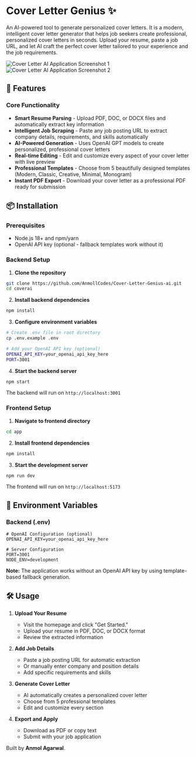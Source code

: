 # Cover Letter Genius ✨

An AI-powered tool to generate personalized cover letters. It is a modern, intelligent cover letter generator that helps job seekers create professional, personalized cover letters in seconds. Upload your resume, paste a job URL, and let AI craft the perfect cover letter tailored to your experience and the job requirements.

![Cover Letter AI Application Screenshot 1](https://i.postimg.cc/Yq0y31Jd/image.png)
![Cover Letter AI Application Screenshot 2](https://i.postimg.cc/sfv8rkcV/image.png)

## 🌟 Features

### Core Functionality
- **Smart Resume Parsing** - Upload PDF, DOC, or DOCX files and automatically extract key information
- **Intelligent Job Scraping** - Paste any job posting URL to extract company details, requirements, and skills automatically
- **AI-Powered Generation** - Uses OpenAI GPT models to create personalized, professional cover letters
- **Real-time Editing** - Edit and customize every aspect of your cover letter with live preview
- **Professional Templates** - Choose from 5 beautifully designed templates (Modern, Classic, Creative, Minimal, Monogram)
- **Instant PDF Export** - Download your cover letter as a professional PDF ready for submission

## 📦 Installation

### Prerequisites
- Node.js 18+ and npm/yarn
- OpenAI API key (optional - fallback templates work without it)

### Backend Setup

1. **Clone the repository**
```bash
git clone https://github.com/AnmollCodes/Cover-Letter-Genius-ai.git
cd coverai
```

2. **Install backend dependencies**
```bash
npm install
```

3. **Configure environment variables**
```bash
# Create .env file in root directory
cp .env.example .env

# Add your OpenAI API key (optional)
OPENAI_API_KEY=your_openai_api_key_here
PORT=3001
```

4. **Start the backend server**
```bash
npm start
```

The backend will run on `http://localhost:3001`

### Frontend Setup

1. **Navigate to frontend directory**
```bash
cd app
```

2. **Install frontend dependencies**
```bash
npm install
```

3. **Start the development server**
```bash
npm run dev
```

The frontend will run on `http://localhost:5173`

## 🔧 Environment Variables

### Backend (.env)
```env
# OpenAI Configuration (optional)
OPENAI_API_KEY=your_openai_api_key_here

# Server Configuration
PORT=3001
NODE_ENV=development
```

**Note:** The application works without an OpenAI API key by using template-based fallback generation.

## 🛠️ Usage

1. **Upload Your Resume**
   - Visit the homepage and click "Get Started."
   - Upload your resume in PDF, DOC, or DOCX format
   - Review the extracted information

2. **Add Job Details**
   - Paste a job posting URL for automatic extraction
   - Or manually enter company and position details
   - Add specific requirements and skills

3. **Generate Cover Letter**
   - AI automatically creates a personalized cover letter
   - Choose from 5 professional templates
   - Edit and customize every section

4. **Export and Apply**
   - Download as PDF or copy text
   - Submit with your job application


Built by **Anmol Agarwal**.
